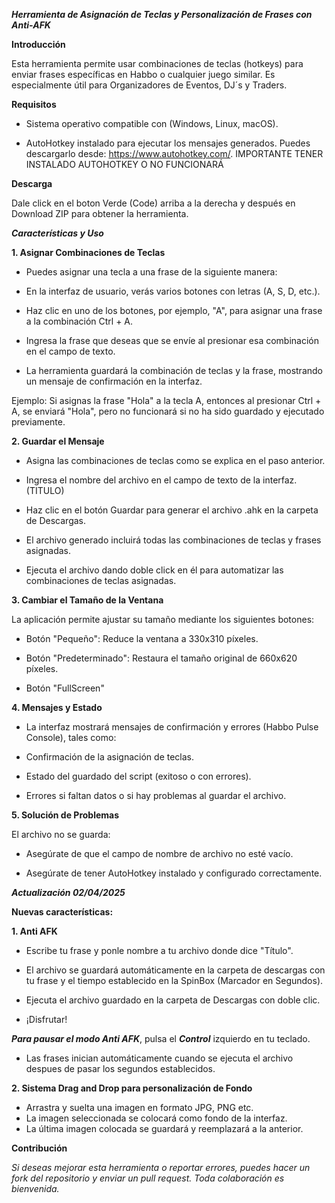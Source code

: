   ***Herramienta de Asignación de Teclas y Personalización de Frases con Anti-AFK***   
 
 
  **Introducción**
 
  Esta herramienta permite usar combinaciones de teclas (hotkeys) para enviar frases específicas en Habbo o cualquier juego similar. Es especialmente útil para Organizadores de Eventos, DJ´s y Traders.
 
  **Requisitos**
 
 - Sistema operativo compatible con (Windows, Linux, macOS).
 
 - AutoHotkey instalado para ejecutar los mensajes generados. Puedes descargarlo desde: https://www.autohotkey.com/.  IMPORTANTE TENER INSTALADO AUTOHOTKEY O NO FUNCIONARÁ
 
 **Descarga**
 
  Dale click en el boton Verde (Code) arriba a la derecha y después en Download ZIP para obtener la herramienta.

 ***Características y Uso***

 **1. Asignar Combinaciones de Teclas**

- Puedes asignar una tecla a una frase de la siguiente manera:

- En la interfaz de usuario, verás varios botones con letras (A, S, D, etc.).

- Haz clic en uno de los botones, por ejemplo, "A", para asignar una frase a la combinación Ctrl + A.

- Ingresa la frase que deseas que se envíe al presionar esa combinación en el campo de texto.

- La herramienta guardará la combinación de teclas y la frase, mostrando un mensaje de confirmación en la interfaz.

 Ejemplo:
 Si asignas la frase "Hola" a la tecla A, entonces al presionar Ctrl + A, se enviará "Hola", pero no funcionará si no ha sido guardado y ejecutado previamente.

 **2. Guardar el Mensaje**

- Asigna las combinaciones de teclas como se explica en el paso anterior.

- Ingresa el nombre del archivo en el campo de texto de la interfaz. (TITULO)

- Haz clic en el botón Guardar para generar el archivo .ahk en la carpeta de Descargas.

- El archivo generado incluirá todas las combinaciones de teclas y frases asignadas.

- Ejecuta el archivo dando doble click en él para automatizar las combinaciones de teclas asignadas.

 **3. Cambiar el Tamaño de la Ventana**

 La aplicación permite ajustar su tamaño mediante los siguientes botones:

- Botón "Pequeño": Reduce la ventana a 330x310 píxeles.

- Botón "Predeterminado": Restaura el tamaño original de 660x620 píxeles.

- Botón "FullScreen"


 **4. Mensajes y Estado**

- La interfaz mostrará mensajes de confirmación y errores (Habbo Pulse Console), tales como:

- Confirmación de la asignación de teclas.

- Estado del guardado del script (exitoso o con errores).

- Errores si faltan datos o si hay problemas al guardar el archivo.

 **5. Solución de Problemas**

 El archivo no se guarda:

- Asegúrate de que el campo de nombre de archivo no esté vacío.

- Asegúrate de tener AutoHotkey instalado y configurado correctamente.


 ***Actualización 02/04/2025*** 
 

 **Nuevas características:**

 **1. Anti AFK**

- Escribe tu frase y ponle nombre a tu archivo donde dice "Título".

- El archivo se guardará automáticamente en la carpeta de descargas con tu frase y el tiempo establecido en la SpinBox (Marcador en Segundos).

- Ejecuta el archivo guardado en la carpeta de Descargas con doble clic.

- ¡Disfrutar!

 ***Para pausar el modo Anti AFK***, pulsa el ***Control*** izquierdo en tu teclado.

- Las frases inician automáticamente cuando se ejecuta el archivo despues de pasar los segundos establecidos.

 **2. Sistema Drag and Drop para personalización de Fondo**

- Arrastra y suelta una imagen en formato JPG, PNG etc.
- La imagen seleccionada se colocará como fondo de la interfaz.
- La última imagen colocada se guardará y reemplazará a la anterior.


 **Contribución**

 *Si deseas mejorar esta herramienta o reportar errores, puedes hacer un fork del repositorio y enviar un pull request. Toda colaboración es bienvenida.*

